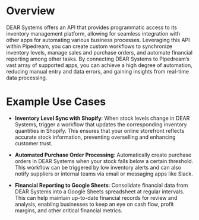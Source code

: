 # Overview

DEAR Systems offers an API that provides programmatic access to its inventory management platform, allowing for seamless integration with other apps for automating various business processes. Leveraging this API within Pipedream, you can create custom workflows to synchronize inventory levels, manage sales and purchase orders, and automate financial reporting among other tasks. By connecting DEAR Systems to Pipedream’s vast array of supported apps, you can achieve a high degree of automation, reducing manual entry and data errors, and gaining insights from real-time data processing.

# Example Use Cases

- **Inventory Level Sync with Shopify**: When stock levels change in DEAR Systems, trigger a workflow that updates the corresponding inventory quantities in Shopify. This ensures that your online storefront reflects accurate stock information, preventing overselling and enhancing customer trust.

- **Automated Purchase Order Processing**: Automatically create purchase orders in DEAR Systems when your stock falls below a certain threshold. This workflow can be triggered by low inventory alerts and can also notify suppliers or internal teams via email or messaging apps like Slack.

- **Financial Reporting to Google Sheets**: Consolidate financial data from DEAR Systems into a Google Sheets spreadsheet at regular intervals. This can help maintain up-to-date financial records for review and analysis, enabling businesses to keep an eye on cash flow, profit margins, and other critical financial metrics.
